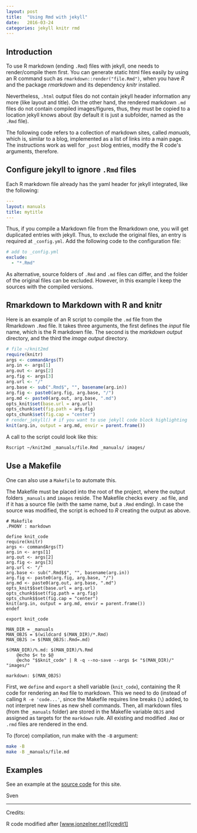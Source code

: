 ```yaml
---
layout: post
title:  "Using Rmd with jekyll"
date:   2016-03-24
categories: jekyll knitr rmd
---
```


## Introduction

To use R markdown (ending `.Rmd`) files with jekyll, one needs to render/compile
them first. You can generate static html files easily by using an R command such
as `rmarkdown::render("file.Rmd")`, when you have *R* and the package
*rmarkdown* and its dependency *knitr* installed.

Nevertheless, `.html` output files do not contain jekyll header information any
more (like layout and title). On the other hand, the rendered markdown `.md`
files do not contain compiled images/figures, thus, they must be copied to a
location jekyll knows about (by default it is just a subfolder, named as the
`.Rmd` file).

The following code refers to a collection of markdown sites, called *manuals*,
which is, similar to a blog, implemented as a list of links into a main page.
The instructions work as well for `_post` blog entries, modify the R code's
arguments, therefore.

## Configure jekyll to ignore `.Rmd` files

Each R markdown file already has the yaml header for jekyll integrated, like the
following:

```yaml
---
layout: manuals
title: mytitle
---
```

Thus, if you compile a Markdown file from the Rmarkdown one, you will get
duplicated entries with jekyll. Thus, to exclude the original files, an entry is
required at `_config.yml`. Add the following code to the configuration file:

```yaml
# add to _config.yml
exclude:
  - "*.Rmd"
```

As alternative, source folders of `.Rmd` and `.md` files can differ, and the
folder of the original files can be excluded. However, in this example I keep
the sources with the compiled versions.

## Rmarkdown to Markdown with R and knitr

Here is an example of an R script to compile the `.md` file from the
Rmarkdown `.Rmd` file. It takes three arguments, the first defines the *input*
file name, which is the R markdown file. The second is the *markdown output*
directory, and the third the *image output* directory.

```r
# file ~/knit2md
require(knitr)
args <- commandArgs(T)
arg.in <- args[1]
arg.out <- args[2]
arg.fig <- args[3]
arg.url <- "/"
arg.base <- sub(".Rmd$", "", basename(arg.in))
arg.fig <- paste0(arg.fig, arg.base, "/")
arg.md <- paste0(arg.out, arg.base, ".md")
opts_knit$set(base.url = arg.url)
opts_chunk$set(fig.path = arg.fig)
opts_chunk$set(fig.cap = "center")
# render_jekyll() # if you want to use jekyll code block highlighting
knit(arg.in, output = arg.md, envir = parent.frame())
```

A call to the script could look like this:

```bash
Rscript ~/knit2md _manuals/file.Rmd _manuals/ images/
```

## Use a Makefile

One can also use a `Makefile` to automate this.

The Makefile must be placed into the root of the project, where the output
folders `_manuals` and `images` reside. The Makefile checks every `.md` file,
and if it has a source file (with the same name, but a `.Rmd` ending).
In case the source was modified, the script is echoed to *R* creating the
output as above.

```make
# Makefile
.PHONY : markdown

define knit_code
require(knitr)
args <- commandArgs(T)
arg.in <- args[1]
arg.out <- args[2]
arg.fig <- args[3]
arg.url <- "/"
arg.base <- sub(".Rmd$$", "", basename(arg.in))
arg.fig <- paste0(arg.fig, arg.base, "/")
arg.md <- paste0(arg.out, arg.base, ".md")
opts_knit$$set(base.url = arg.url)
opts_chunk$$set(fig.path = arg.fig)
opts_chunk$$set(fig.cap = "center")
knit(arg.in, output = arg.md, envir = parent.frame())
endef

export knit_code

MAN_DIR = _manuals
MAN_OBJS = $(wildcard $(MAN_DIR)/*.Rmd)
MAN_OBJS := $(MAN_OBJS:.Rmd=.md)

$(MAN_DIR)/%.md: $(MAN_DIR)/%.Rmd
	@echo $< to $@
	@echo "$$knit_code" | R -q --no-save --args $< "$(MAN_DIR)/" "images/"

markdown: $(MAN_OBJS)
```

First, we `define` and `export` a shell variable (`knit_code`), containing the
R code for rendering an `Rmd` file to markdown. This we need to do (instead of
  calling `R -e 'code...'`, since the Makefile requires line breaks (`\`) added,
  to not interpret new lines as new shell commands.
Then, all markdown files (from
the `_manuals` folder) are stored in the Makefile variable `OBJS` and assigned
as targets for the `markdown` rule. All existing and modified `.Rmd` or `.rmd`
files are rendered in the end.

To (force) compilation, run make with the `-B` argument:

```bash
make -B
make -B _manuals/file.md
```

## Examples

See an example at the [source code][git] for this site.

Sven

---

Credits:

R code modified after [www.jonzelner.net][credit1]

[git]: http://github.com/setempler/setempler.github.io
[credit1]: http://www.jonzelner.net/jekyll/knitr/r/2014/07/02/autogen-knitr/
